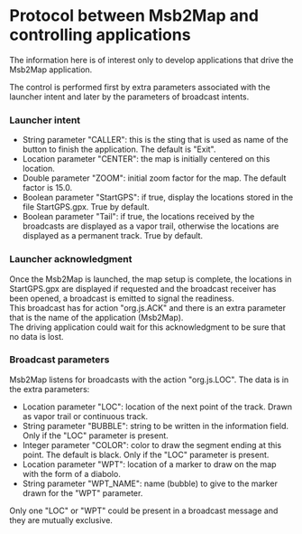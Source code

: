 # Protocol between Msb2Map and controlling applications

The information here is of interest only to develop applications
that drive the Msb2Map application.

The control is performed first by extra parameters associated
with the launcher intent and later by the parameters of
broadcast intents.

### Launcher intent

+ String parameter "CALLER": this is the sting that is used
 as name of the button to finish the application. The default
 is "Exit".
+ Location parameter "CENTER": the map is initially centered
 on this location.
+ Double parameter "ZOOM": initial zoom factor for the map.
 The default factor is 15.0.
+ Boolean parameter "StartGPS": if true, display the locations
 stored in the file StartGPS.gpx. True by default.
+ Boolean parameter "Tail": if true, the locations received by
 the broadcasts are displayed as a vapor trail, otherwise the
 locations are displayed as a permanent track. True by default.


### Launcher acknowledgment

Once the Msb2Map is launched, the map setup is complete, the
locations in StartGPS.gpx are displayed if requested and the
broadcast receiver has been opened, a broadcast is emitted
to signal the readiness.  
This broadcast has for action "org.js.ACK" and there is an extra
parameter that is the name of the application (Msb2Map).  
The driving application could wait for this acknowledgment
to be sure that no data is lost.

### Broadcast parameters

Msb2Map listens for broadcasts with the action "org.js.LOC".
The data is in the extra parameters:

+ Location parameter "LOC": location of the next point of the track.
 Drawn as vapor trail or continuous track.
+ String parameter "BUBBLE": string to be written in the information
 field. Only if the "LOC" parameter is present.
+ Integer parameter "COLOR": color to draw the segment ending
 at this point. The default is black. Only if the "LOC" parameter
 is present.
+ Location parameter "WPT": location of a marker to draw on the
 map with the form of a diabolo.
+ String parameter "WPT\_NAME": name (bubble) to give to the marker
 drawn for the "WPT" parameter.

Only one "LOC" or "WPT" could be present in a broadcast message
and they are mutually exclusive.


